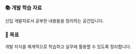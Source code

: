 <h3>📚 개발 학습 자료</h3>
신입 개발자로서 공부한 내용들을 정리하는 공간입니다. <br/>
<h3>🎯 목표</h3>
개발 지식을 체계적으로 학습하고 실무에 활용할 수 있도록 정리합니다.
